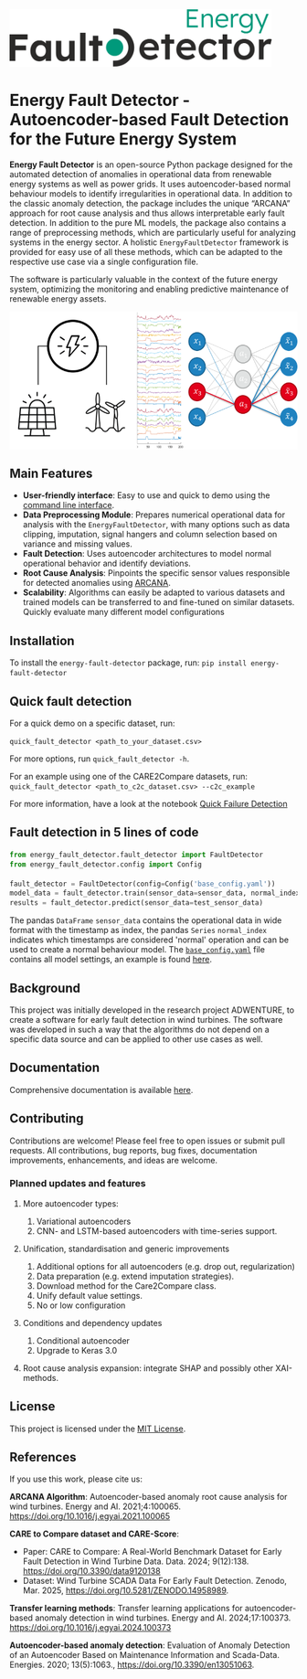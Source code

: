 
<picture>
  <source media="(prefers-color-scheme: dark)" srcset="https://github.com/AEFDI/EnergyFaultDetector/blob/main/img/2025_Logo_Energy-Fault-Detector_white-green.png">
  <source media="(prefers-color-scheme: light)" srcset="https://github.com/AEFDI/EnergyFaultDetector/blob/main/img/Logo_Energy-Fault-Detector.png">
  <img alt="EnergyFaultDetector Logo" src="https://github.com/AEFDI/EnergyFaultDetector/blob/main/img/Logo_Energy-Fault-Detector.png" height="100">
</picture>


# Energy Fault Detector - Autoencoder-based Fault Detection for the Future Energy System

**Energy Fault Detector** is an open-source Python package designed for the automated detection of anomalies in
operational data from renewable energy systems as well as power grids. It uses autoencoder-based normal behaviour
models to identify irregularities in operational data. In addition to the classic anomaly detection, the package 
includes the unique “ARCANA” approach for root cause analysis and thus allows interpretable early fault detection. 
In addition to the pure ML models, the package also contains a range of preprocessing methods, which are particularly 
useful for analyzing systems in the energy sector. A holistic `EnergyFaultDetector` framework is provided for easy use of all 
these methods, which can be adapted to the respective use case via a single configuration file.

The software is particularly valuable in the context of the future energy system, optimizing the monitoring and enabling
predictive maintenance of renewable energy assets.

<img src="https://github.com/AEFDI/EnergyFaultDetector/blob/main/img/OSS-Grafical_abstract2.png" alt="drawing" width="600" style="display: block; margin: 0 auto" />

## Main Features
- **User-friendly interface**: Easy to use and quick to demo using the [command line interface](#Quick-fault-detection).
- **Data Preprocessing Module**: Prepares numerical operational data for analysis with the `EnergyFaultDetector`, 
  with many options such as data clipping, imputation, signal hangers and column selection based on variance and
  missing values. 
- **Fault Detection**: Uses autoencoder architectures to model normal operational behavior and identify deviations.
- **Root Cause Analysis**: Pinpoints the specific sensor values responsible for detected anomalies using [ARCANA](https://doi.org/10.1016/j.egyai.2021.100065).
- **Scalability**: Algorithms can easily be adapted to various datasets and trained models can be transferred to and
   fine-tuned on similar datasets. Quickly evaluate many different model configurations

## Installation
To install the `energy-fault-detector` package, run: `pip install energy-fault-detector`


## Quick fault detection
For a quick demo on a specific dataset, run:

```quick_fault_detector <path_to_your_dataset.csv>```

For more options, run ```quick_fault_detector -h```.

For an example using one of the CARE2Compare datasets, run:
```quick_fault_detector <path_to_c2c_dataset.csv> --c2c_example```

For more information, have a look at the notebook [Quick Failure Detection](./notebooks/Example%20-%20Quick%20Failure%20Detection.ipynb)


## Fault detection in 5 lines of code

```python
from energy_fault_detector.fault_detector import FaultDetector
from energy_fault_detector.config import Config

fault_detector = FaultDetector(config=Config('base_config.yaml'))
model_data = fault_detector.train(sensor_data=sensor_data, normal_index=normal_index)
results = fault_detector.predict(sensor_data=test_sensor_data)
```

The pandas `DataFrame` `sensor_data` contains the operational data in wide format with the timestamp as index, the
pandas `Series` `normal_index` indicates which timestamps are considered 'normal' operation and can be used to create
a normal behaviour model. The [`base_config.yaml`](energy_fault_detector/base_config.yaml) file contains all model 
settings, an example is found [here](energy_fault_detector/base_config.yaml).


## Background
This project was initially developed in the research project ADWENTURE, to create a software for early fault detection
in wind turbines. The software was developed in such a way that the algorithms do not depend on a specific data source
and can be applied to other use cases as well.

## Documentation
Comprehensive documentation is available [here](https://aefdi.github.io/EnergyFaultDetector/).

## Contributing
Contributions are welcome! Please feel free to open issues or submit pull requests.
All contributions, bug reports, bug fixes, documentation improvements, enhancements, and ideas are welcome.

### Planned updates and features
1. More autoencoder types:
   1. Variational autoencoders
   2. CNN- and LSTM-based autoencoders with time-series support.

2. Unification, standardisation and generic improvements
   1. Additional options for all autoencoders (e.g. drop out, regularization)
   2. Data preparation (e.g. extend imputation strategies).
   3. Download method for the Care2Compare class.
   3. Unify default value settings. 
   4. No or low configuration

3. Conditions and dependency updates
   1. Conditional autoencoder 
   2. Upgrade to Keras 3.0

4. Root cause analysis expansion: integrate SHAP and possibly other XAI-methods.

## License
This project is licensed under the [MIT License](./LICENSE).

## References
If you use this work, please cite us:

**ARCANA Algorithm**:
Autoencoder-based anomaly root cause analysis for wind turbines. Energy and AI. 2021;4:100065. https://doi.org/10.1016/j.egyai.2021.100065

**CARE to Compare dataset and CARE-Score**:
- Paper: CARE to Compare: A Real-World Benchmark Dataset for Early Fault Detection in Wind Turbine Data. Data. 2024; 9(12):138. https://doi.org/10.3390/data9120138 
- Dataset: Wind Turbine SCADA Data For Early Fault Detection. Zenodo, Mar. 2025, https://doi.org/10.5281/ZENODO.14958989.

**Transfer learning methods**:
Transfer learning applications for autoencoder-based anomaly detection in wind turbines. Energy and AI. 2024;17:100373. https://doi.org/10.1016/j.egyai.2024.100373

**Autoencoder-based anomaly detection**:
Evaluation of Anomaly Detection of an Autoencoder Based on Maintenance Information and Scada-Data. Energies. 2020; 13(5):1063., https://doi.org/10.3390/en13051063.

